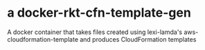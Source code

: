 # a docker-rkt-cfn-template-gen
A docker container that takes files created using lexi-lamda's aws-cloudformation-template and produces CloudFormation templates

